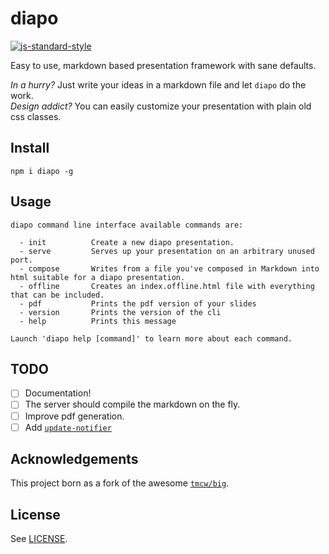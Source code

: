 # diapo

[![js-standard-style](https://img.shields.io/badge/code%20style-standard-brightgreen.svg?style=flat)](http://standardjs.com/)

Easy to use, markdown based presentation framework with sane defaults.

*In a hurry?* Just write your ideas in a markdown file and let `diapo` do the work.<br/>
*Design addict?* You can easily customize your presentation with plain old css classes.

## Install
```
npm i diapo -g
```

## Usage
```
diapo command line interface available commands are:

  - init          Create a new diapo presentation.
  - serve         Serves up your presentation on an arbitrary unused port.
  - compose       Writes from a file you've composed in Markdown into html suitable for a diapo presentation.
  - offline       Creates an index.offline.html file with everything that can be included.
  - pdf           Prints the pdf version of your slides
  - version       Prints the version of the cli
  - help          Prints this message

Launch 'diapo help [command]' to learn more about each command.
```

## TODO
- [ ] Documentation!
- [ ] The server should compile the markdown on the fly.
- [ ] Improve pdf generation.
- [ ] Add [`update-notifier`](https://www.npmjs.com/package/update-notifier)

## Acknowledgements
This project born as a fork of the awesome [`tmcw/big`](https://github.com/tmcw/big).

## License

See [LICENSE](./LICENSE).
